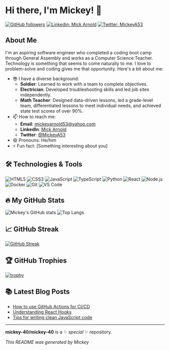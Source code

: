 # Hi there, I'm Mickey! 👋


[![GitHub followers](https://img.shields.io/github/followers/mickey-40?label=Follow&style=social)](https://github.com/mickey-40?tab=followers)
[![Linkedin: Mick Arnold](https://img.shields.io/badge/-Mick%20Arnold-blue?style=flat-square&logo=Linkedin&logoColor=white&link=https://www.linkedin.com/in/mickey-arnold-635985226/)](https://www.linkedin.com/in/mickey-arnold)
[![Twitter: MickeyA53](https://img.shields.io/twitter/follow/MickeyA53?style=social)](https://twitter.com/MickeyA53)

## About Me

I'm an aspiring software engineer who completed a coding boot camp through General Assembly and works as a Computer Science Teacher. Technology is something that seems to come naturally to me. I love to problem-solve and coding gives me that opportunity. Here's a bit about me:

- 😎 I have a diverse background: 
  - **Soldier**: Learned to work with a team to complete objectives.
  - **Electrician**: Developed troubleshooting skills and led job sites independently.
  - **Math Teacher**: Designed data-driven lessons, led a grade-level team, differentiated lessons to meet individual needs, and achieved state test scores of over 90%.
- 📫 How to reach me: 
  - **Email**: mickeyarnold53@yahoo.com
  - **LinkedIn**: [Mick Arnold](www.linkedin.com/in/mickey-arnold)
  - **Twitter**: [@MickeyA53](https://twitter.com/MickeyA53)
- 😄 Pronouns: He/him
- ⚡ Fun fact: [Something interesting about you]

## 🛠️ Technologies & Tools

![HTML5](https://img.shields.io/badge/-HTML5-E34F26?style=flat-square&logo=html5&logoColor=white)
![CSS3](https://img.shields.io/badge/-CSS3-1572B6?style=flat-square&logo=css3)
![JavaScript](https://img.shields.io/badge/-JavaScript-black?style=flat-square&logo=javascript)
![TypeScript](https://img.shields.io/badge/-TypeScript-007ACC?style=flat-square&logo=typescript)
![Python](https://img.shields.io/badge/-Python-333333?style=flat-square&logo=python)
![React](https://img.shields.io/badge/-React-black?style=flat-square&logo=react)
![Node.js](https://img.shields.io/badge/-Node.js-333333?style=flat-square&logo=node.js)
![Docker](https://img.shields.io/badge/-Docker-2496ED?style=flat-square&logo=docker&logoColor=white)
![Git](https://img.shields.io/badge/-Git-F05032?style=flat-square&logo=git&logoColor=white)
![VS Code](https://img.shields.io/badge/-VS%20Code-007ACC?style=flat-square&logo=visual-studio-code&logoColor=white)

## 🔥 My GitHub Stats

![Mickey's GitHub stats](https://github-readme-stats.vercel.app/api?username=mickey-40&show_icons=true&theme=radical)
![Top Langs](https://github-readme-stats.vercel.app/api/top-langs/?username=mickey-40&layout=compact&theme=radical)

## 📈 GitHub Streak

[![GitHub Streak](https://github-readme-streak-stats.herokuapp.com/?user=mickey-40&theme=dark)](https://git.io/streak-stats)

## 🏆 GitHub Trophies

[![trophy](https://github-profile-trophy.vercel.app/?username=mickey-40&theme=onedark)](https://github.com/ryo-ma/github-profile-trophy)

## 📚 Latest Blog Posts

<!-- BLOG-POST-LIST:START -->
- [How to use GitHub Actions for CI/CD](https://yourblog.com/github-actions-ci-cd)
- [Understanding React Hooks](https://yourblog.com/react-hooks)
- [Tips for writing clean JavaScript code](https://yourblog.com/clean-javascript)
<!-- BLOG-POST-LIST:END -->

---

**mickey-40/mickey-40** is a ✨ _special_ ✨ repository.

*This README was generated by Mickey*

